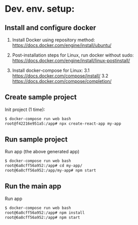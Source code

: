# Dev. env. setup:

## Install and configure docker
1. Install Docker using repository method: https://docs.docker.com/engine/install/ubuntu/

2. Post-installation steps for Linux, run docker without sudo:  https://docs.docker.com/engine/install/linux-postinstall/

3. Install docker-compose for Linux: 
    3.1 https://docs.docker.com/compose/install/
    3.2 https://docs.docker.com/compose/completion/

## Create sample project
Init project (1 time):

```bash
$ docker-compose run web bash
root@f42216e951a5:/app# npx create-react-app my-app
```

## Run sample project
Run app (the above generated app)

```bash
$ docker-compose run web bash
root@6a8cff56a952:/app# cd my-app/
root@6a8cff56a952:/app/my-app# npm start
```

## Run the main app
Run app
```bash
$ docker-compose run web bash
root@6a8cff56a952:/app# npm install
root@6a8cff56a952:/app# npm start
```
